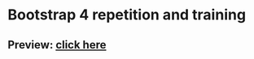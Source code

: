 # Bootstrap 4 repetition and training

## Preview: [click here](https://endriu17.github.io/bootstrap4-repetition/)
